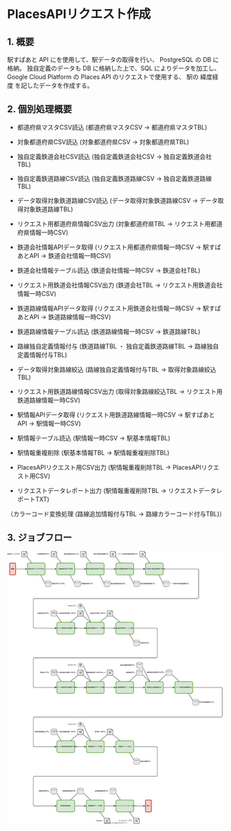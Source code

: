 # PlacesAPIリクエスト作成

## 1. 概要
駅すぱあと API にを使用して、駅データの取得を行い、
PostgreSQL の DB に格納。
独自定義のデータも DB に格納した上で、SQL によりデータを加工し、
Google Cloud Platform の Places API のリクエストで使用する、
駅の 緯度経度 を記したデータを作成する。

## 2. 個別処理概要
- 都道府県マスタCSV読込 (都道府県マスタCSV → 都道府県マスタTBL)
- 対象都道府県CSV読込 (対象都道府県CSV → 対象都道府県TBL)
- 独自定義鉄道会社CSV読込 (独自定義鉄道会社CSV → 独自定義鉄道会社TBL)
- 独自定義鉄道路線CSV読込 (独自定義鉄道路線CSV → 独自定義鉄道路線TBL)
- データ取得対象鉄道路線CSV読込 (データ取得対象鉄道路線CSV → データ取得対象鉄道路線TBL)

- リクエスト用都道府県情報CSV出力 (対象都道府県TBL → リクエスト用都道府県情報一時CSV)
- 鉄道会社情報APIデータ取得 (リクエスト用都道府県情報一時CSV → 駅すぱあとAPI → 鉄道会社情報一時CSV)
- 鉄道会社情報テーブル読込 (鉄道会社情報一時CSV → 鉄道会社TBL)

- リクエスト用鉄道会社情報CSV出力 (鉄道会社TBL → リクエスト用鉄道会社情報一時CSV)
- 鉄道路線情報APIデータ取得 (リクエスト用鉄道会社情報一時CSV → 駅すぱあとAPI → 鉄道路線情報一時CSV)
- 鉄道路線情報テーブル読込 (鉄道路線情報一時CSV → 鉄道路線TBL)
- 路線独自定義情報付与 (鉄道路線TBL ・ 独自定義鉄道路線TBL → 路線独自定義情報付与TBL)
- データ取得対象路線絞込 (路線独自定義情報付与TBL → 取得対象路線絞込TBL)

- リクエスト用鉄道路線情報CSV出力 (取得対象路線絞込TBL → リクエスト用鉄道路線情報一時CSV)
- 駅情報APIデータ取得 (リクエスト用鉄道路線情報一時CSV → 駅すぱあとAPI → 駅情報一時CSV)
- 駅情報テーブル読込 (駅情報一時CSV → 駅基本情報TBL)

- 駅情報重複削除 (駅基本情報TBL → 駅情報重複削除TBL)
- PlacesAPIリクエスト用CSV出力 (駅情報重複削除TBL → PlacesAPIリクエスト用CSV)
- リクエストデータレポート出力 (駅情報重複削除TBL → リクエストデータレポートTXT)


（カラーコード変換処理 (路線追加情報付与TBL → 路線カラーコード付与TBL)）


## 3. ジョブフロー

![](01510201_処理フロー図.drawio.svg)

